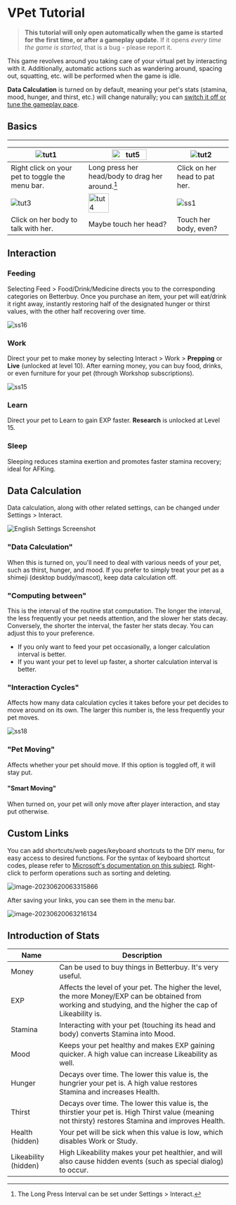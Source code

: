 # VPet Tutorial

> **This tutorial will only open automatically when the game is started for the first time, or after a gameplay update.** If it opens *every time the game is started*, that is a bug - please report it.

<!-- FIXME; The original sentence is confusing. -->
This game revolves around you taking care of your virtual pet by interacting with it. Additionally, automatic actions such as wandering around, spacing out, squatting, etc. will be performed when the game is idle.

**Data Calculation** is turned on by default, meaning your pet's stats (stamina, mood, hunger, and thirst, etc.) will change naturally; you can [switch it off or tune the gameplay pace](#data-calculation).


## Basics

<!-- Ugly code, I know :pensive: -->

----------
|![tut1](Tutorial.assets/CN/tut1.gif)|<img alt="tut5" src="Tutorial.assets/CN/tut5.gif" width="65%">|![tut2](Tutorial.assets/CN/tut2.gif)|
|--|--|--|
|Right click on your pet to toggle the menu bar.|Long press her head/body to drag her around.[^long-press]|Click on her head to pat her.|
|![tut3](Tutorial.assets/CN/tut3.gif)|<img alt="tut4" src="Tutorial.assets/CN/tut4.gif" width="50%">|![ss1](Tutorial.assets/CN/ss1.gif)|
|Click on her body to talk with her.|Maybe touch her head?|Touch her body, even? <!-- Humorous -->|

[^long-press]: The Long Press Interval can be set under Settings > Interact.


## Interaction

### Feeding

Selecting Feed > Food/Drink/Medicine directs you to the corresponding categories on Betterbuy. Once you purchase an item, your pet will eat/drink it right away, instantly restoring half of the designated hunger or thirst values, with the other half recovering over time.

![ss16](Tutorial.assets/CN/ss16.gif)

### Work

Direct your pet to make money by selecting Interact > Work > **Prepping** or **Live** (unlocked at level 10). After earning money, you can buy food, drinks, or even furniture for your pet (through Workshop subscriptions).

![ss15](Tutorial.assets/CN/ss15.gif)

### Learn

Direct your pet to Learn to gain EXP faster. **Research** is unlocked at Level 15.

### Sleep

Sleeping reduces stamina exertion and promotes faster stamina recovery; ideal for AFKing.


## Data Calculation

Data calculation, along with other related settings, can be changed under Settings > Interact.

![English Settings Screenshot](Tutorial.assets/EN/VPet_Settings.PNG)

### "Data Calculation"

When this is turned on, you'll need to deal with various needs of your pet, such as thirst, hunger, and mood. If you prefer to simply treat your pet as a shimeji (desktop buddy/mascot), keep data calculation off.

### "Computing between"

This is the interval of the routine stat computation. The longer the interval, the less frequently your pet needs attention, and the slower her stats decay. Conversely, the shorter the interval, the faster her stats decay. You can adjust this to your preference.

* If you only want to feed your pet occasionally, a longer calculation interval is better.
* If you want your pet to level up faster, a shorter calculation interval is better.

### "Interaction Cycles"

Affects how many data calculation cycles it takes before your pet decides to move around on its own. The larger this number is, the less frequently your pet moves.

![ss18](Tutorial.assets/CN/ss18.gif)

### "Pet Moving"

Affects whether your pet should move. If this option is toggled off, it will stay put.

#### "Smart Moving"

When turned on, your pet will only move after player interaction, and stay put otherwise.


## Custom Links

You can add shortcuts/web pages/keyboard shortcuts to the DIY menu, for easy access to desired functions. For the syntax of keyboard shortcut codes, please refer to [Microsoft's documentation on this subject](https://learn.microsoft.com/en-us/dotnet/api/system.windows.forms.sendkeys.send?view=windowsdesktop-6.0#remarks). Right-click to perform operations such as sorting and deleting.

![image-20230620063315866](Tutorial.assets/CN/image-20230620063315866.png)

After saving your links, you can see them in the menu bar.

![image-20230620063216134](Tutorial.assets/CN/image-20230620063216134.png)

## Introduction of Stats

|Name|Description|
|----|-----------|
|Money|Can be used to buy things in Betterbuy. It's very useful.|
|EXP|Affects the level of your pet. The higher the level, the more Money/EXP can be obtained from working and studying, and the higher the cap of Likeability is.|
|Stamina|Interacting with your pet (touching its head and body) converts Stamina into Mood.|
|Mood|Keeps your pet healthy and makes EXP gaining quicker. A high value can increase Likeability as well.|
|Hunger|Decays over time. The lower this value is, the hungrier your pet is. A high value restores Stamina and increases Health.|
|Thirst|Decays over time. The lower this value is, the thirstier your pet is. High Thirst value (meaning not thirsty) restores Stamina and improves Health.|
|Health (hidden)|Your pet will be sick when this value is low, which disables Work or Study.|
|Likeability (hidden)|High Likeability makes your pet healthier, and will also cause hidden events (such as special dialog) to occur.|